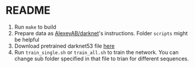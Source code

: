 # README

1. Run `make` to build
2. Prepare data as [AlexeyAB/darknet](https://github.com/AlexeyAB/darknet)'s instructions. Folder `scripts` might be helpful
3. Download pretrained darknet53 file
   [here](http://pjreddie.com/media/files/darknet53.conv.74)
4. Run `train_single.sh` or `train_all.sh` to train the network. You can
   change sub folder specified in that file to trian for different sequences.

